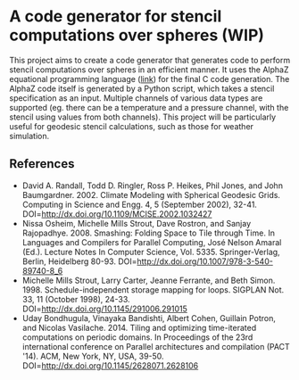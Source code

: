 # A code generator for stencil computations over spheres (WIP)

This project aims to create a code generator that generates code to perform stencil computations over spheres in an efficient manner. It uses the AlphaZ equational programming language ([link](http://www.cs.colostate.edu/AlphaZ/wiki/doku.php)) for the final C code generation. The AlphaZ code itself is generated by a Python script, which takes a stencil specification as an input. Multiple channels of various data types are supported (eg. there can be a temperature and a pressure channel, with the stencil using values from both channels). This project will be particularly useful for geodesic stencil calculations, such as those for weather simulation.

## References
* David A. Randall, Todd D. Ringler, Ross P. Heikes, Phil Jones, and John Baumgardner. 2002. Climate Modeling with Spherical Geodesic Grids. Computing in Science and Engg. 4, 5 (September 2002), 32-41. DOI=http://dx.doi.org/10.1109/MCISE.2002.1032427
* Nissa Osheim, Michelle Mills Strout, Dave Rostron, and Sanjay Rajopadhye. 2008. Smashing: Folding Space to Tile through Time. In Languages and Compilers for Parallel Computing, José Nelson Amaral (Ed.). Lecture Notes In Computer Science, Vol. 5335. Springer-Verlag, Berlin, Heidelberg 80-93. DOI=http://dx.doi.org/10.1007/978-3-540-89740-8_6
* Michelle Mills Strout, Larry Carter, Jeanne Ferrante, and Beth Simon. 1998. Schedule-independent storage mapping for loops. SIGPLAN Not. 33, 11 (October 1998), 24-33. DOI=http://dx.doi.org/10.1145/291006.291015
* Uday Bondhugula, Vinayaka Bandishti, Albert Cohen, Guillain Potron, and Nicolas Vasilache. 2014. Tiling and optimizing time-iterated computations on periodic domains. In Proceedings of the 23rd international conference on Parallel architectures and compilation (PACT '14). ACM, New York, NY, USA, 39-50. DOI=http://dx.doi.org/10.1145/2628071.2628106
